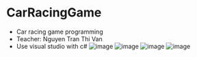 # CarRacingGame
- Car racing game programming
- Teacher: Nguyen Tran Thi Van
- Use visual studio with c#
![image](https://user-images.githubusercontent.com/67133289/127183807-06ad8612-a9e0-446a-8c2b-89b400de83af.png)
![image](https://user-images.githubusercontent.com/67133289/127183850-4142913c-70db-4f25-9062-02556a293d40.png)
![image](https://user-images.githubusercontent.com/67133289/127183883-5186dc2f-749a-4ffd-b240-0fc6ed9fb855.png)
![image](https://user-images.githubusercontent.com/67133289/127183925-1a1a30df-db4f-41dc-a734-0d1beea4d04d.png)
